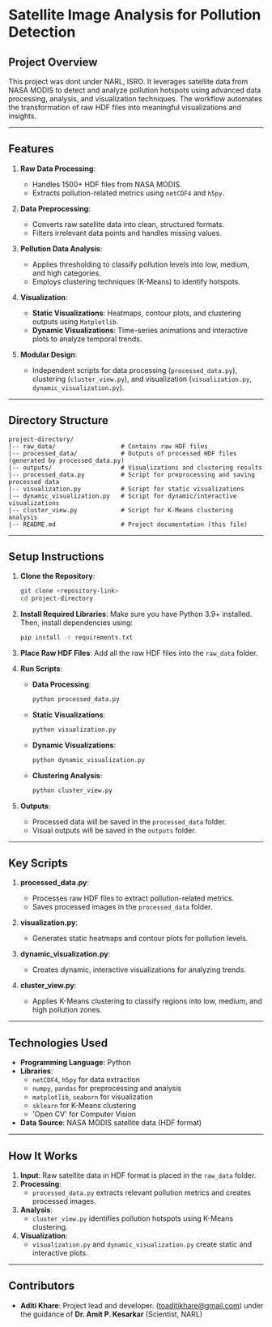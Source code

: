 # Satellite Image Analysis for Pollution Detection

## **Project Overview**
This project was dont under NARL, ISRO. It leverages satellite data from NASA MODIS to detect and analyze pollution hotspots using advanced data processing, analysis, and visualization techniques. The workflow automates the transformation of raw HDF files into meaningful visualizations and insights.

---

## **Features**

1. **Raw Data Processing**:
   - Handles 1500+ HDF files from NASA MODIS.
   - Extracts pollution-related metrics using `netCDF4` and `h5py`.

2. **Data Preprocessing**:
   - Converts raw satellite data into clean, structured formats.
   - Filters irrelevant data points and handles missing values.

3. **Pollution Data Analysis**:
   - Applies thresholding to classify pollution levels into low, medium, and high categories.
   - Employs clustering techniques (K-Means) to identify hotspots.

4. **Visualization**:
   - **Static Visualizations**: Heatmaps, contour plots, and clustering outputs using `Matplotlib`.
   - **Dynamic Visualizations**: Time-series animations and interactive plots to analyze temporal trends.

5. **Modular Design**:
   - Independent scripts for data processing (`processed_data.py`), clustering (`cluster_view.py`), and visualization (`visualization.py`, `dynamic_visualization.py`).

---

## **Directory Structure**
```
project-directory/
|-- raw_data/                  # Contains raw HDF files
|-- processed_data/            # Outputs of processed HDF files (generated by processed_data.py)
|-- outputs/                   # Visualizations and clustering results
|-- processed_data.py          # Script for preprocessing and saving processed data
|-- visualization.py           # Script for static visualizations
|-- dynamic_visualization.py   # Script for dynamic/interactive visualizations
|-- cluster_view.py            # Script for K-Means clustering analysis
|-- README.md                  # Project documentation (this file)
```

---

## **Setup Instructions**

1. **Clone the Repository**:
   ```bash
   git clone <repository-link>
   cd project-directory
   ```

2. **Install Required Libraries**:
   Make sure you have Python 3.9+ installed. Then, install dependencies using:
   ```bash
   pip install -r requirements.txt
   ```

3. **Place Raw HDF Files**:
   Add all the raw HDF files into the `raw_data` folder.

4. **Run Scripts**:
   - **Data Processing**:
     ```bash
     python processed_data.py
     ```
   - **Static Visualizations**:
     ```bash
     python visualization.py
     ```
   - **Dynamic Visualizations**:
     ```bash
     python dynamic_visualization.py
     ```
   - **Clustering Analysis**:
     ```bash
     python cluster_view.py
     ```

5. **Outputs**:
   - Processed data will be saved in the `processed_data` folder.
   - Visual outputs will be saved in the `outputs` folder.

---

## **Key Scripts**

1. **processed_data.py**:
   - Processes raw HDF files to extract pollution-related metrics.
   - Saves processed images in the `processed_data` folder.

2. **visualization.py**:
   - Generates static heatmaps and contour plots for pollution levels.

3. **dynamic_visualization.py**:
   - Creates dynamic, interactive visualizations for analyzing trends.

4. **cluster_view.py**:
   - Applies K-Means clustering to classify regions into low, medium, and high pollution zones.

---

## **Technologies Used**

- **Programming Language**: Python
- **Libraries**:
  - `netCDF4`, `h5py` for data extraction
  - `numpy`, `pandas` for preprocessing and analysis
  - `matplotlib`, `seaborn` for visualization
  - `sklearn` for K-Means clustering
  - 'Open CV' for Computer Vision 
- **Data Source**: NASA MODIS satellite data (HDF format)

---

## **How It Works**
1. **Input**: Raw satellite data in HDF format is placed in the `raw_data` folder.
2. **Processing**:
   - `processed_data.py` extracts relevant pollution metrics and creates processed images.
3. **Analysis**:
   - `cluster_view.py` identifies pollution hotspots using K-Means clustering.
4. **Visualization**:
   - `visualization.py` and `dynamic_visualization.py` create static and interactive plots.

---

## **Contributors**
- **Aditi Khare**: Project lead and developer. (toaditikhare@gmail.com) under the guidance of **Dr. Amit P. Kesarkar** (Scientist, NARL)

